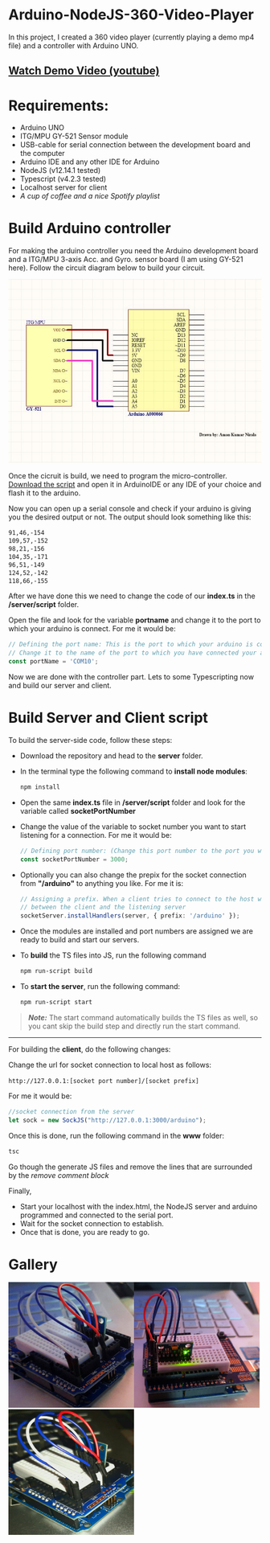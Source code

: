 # Arduino-NodeJS-360-Video-Player
In this project, I created a 360 video player (currently playing a demo mp4 file) and a controller with Arduino UNO.

## [Watch Demo Video (youtube)](https://www.youtube.com/watch?v=lp8-CtlkKUc)

# Requirements:
- Arduino UNO
- ITG/MPU GY-521 Sensor module
- USB-cable for serial connection between the development board and the computer
- Arduino IDE and any other IDE for Arduino
- NodeJS (v12.14.1 tested)
- Typescript (v4.2.3 tested)
- Localhost server for client
- *A cup of coffee and a nice Spotify playlist*

# Build Arduino controller
For making the arduino controller you need the Arduino development board and a ITG/MPU 3-axis Acc. and Gyro. sensor board (I am using GY-521 here). Follow the circuit diagram below to build your circuit.

![Arduino and GY521 Circuit Diagram](gy521_circuit.JPG)

Once the cicruit is build, we need to program the micro-controller. [Download the script](https://github.com/amannirala13/Arduino-NodeJS-360-Video-Player/blob/main/arduino-script/AccGyrotemp/AccGyroTemp.ino) and open it in ArduinoIDE or any IDE of your choice and flash it to the arduino.

Now you can open up a serial console and check if your arduino is giving you the desired output or not. The output should look something like this:
```
91,46,-154
109,57,-152
98,21,-156
104,35,-171
96,51,-149
124,52,-142
118,66,-155
```

After we have done this we need to change the code of our **index.ts** in the **/server/script** folder.

Open the file and look for the variable **portname** and change it to the port to which your arduino is connect. For me it would be:

```ts
// Defining the port name: This is the port to which your arduino is connected.
// Change it to the name of the port to which you have connected your arduino
const portName = 'COM10';
```

Now we are done with the controller part. Lets to some Typescripting now and build our server and client.

# Build Server and Client script
To build the server-side code, follow these steps:
- Download the repository and head to the **server** folder.
- In the terminal type the following command to **install node modules**:
  
  ```sh
  npm install
  ```
- Open the same **index.ts** file in **/server/script** folder and look for the variable called **socketPortNumber**
- Change the value of the variable to socket number you want to start listening for a connection. For me it would be:
  ```ts
  // Defining port number: (Change this port number to the port you want to make a socket connection though)
  const socketPortNumber = 3000;
  ```
- Optionally you can also change the prepix for the socket connection from **"/arduino"** to anything you like. For me it is:
  ```ts
  // Assigning a prefix. When a client tries to connect to the host with this prefix, a socket connection is established
  // between the client and the listening server
  socketServer.installHandlers(server, { prefix: '/arduino' });
  ```
 
- Once the modules are installed and port numbers are assigned we are ready to build and start our servers.
- To **build** the TS files into JS, run the following command

  ```sh
  npm run-script build
  ```

- To **start the server**, run the following command:

  ```sh
  npm run-script start
  ```
 
> ***Note:*** The start command automatically builds the TS files as well, so you cant skip the build step and directly run the start command.

---

For building the **client**, do the following changes:

Change the url for socket connection to local host as follows:

`http://127.0.0.1:[socket port number]/[socket prefix]`

For me it would be:
```ts
//socket connection from the server
let sock = new SockJS("http://127.0.0.1:3000/arduino");
```

Once this is done, run the following command in the **www** folder:

```sh
tsc
```
Go though the generate JS files and remove the lines that are surrounded by the *remove comment block*

Finally,

- Start your localhost with the index.html, the NodeJS server and arduino programmed and connected to the serial port.
- Wait for the socket connection to establish.
- Once that is done, you are ready to go.

# Gallery

<img src="https://github.com/amannirala13/Arduino-NodeJS-360-Video-Player/blob/main/pic1.jpeg" alt="Arduino with Prototyping shield and GY521" height="250" width="250"/><img src="https://github.com/amannirala13/Arduino-NodeJS-360-Video-Player/blob/main/pic2.jpeg" alt="Arduino with Prototyping shield and GY521" height="250" width="250"/><img src="https://github.com/amannirala13/Arduino-NodeJS-360-Video-Player/blob/main/pic3.jpeg" alt="Arduino with Prototyping shield and GY521" height="250" width="250"/>

